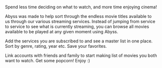 
Spend less time deciding on what to watch, and more time enjoying cinema!

Abyss was made to help sort through the endless movie titles available to us through our various streaming services. Instead of jumping from service to service to see what is currently streaming, you can browse all movies available to be played at any given moment using Abyss.

Add the services you are subscribed to and see a master list in one place. Sort by genre, rating, year etc. Save your favorites.

 Link accounts with friends and family to start making list of movies you both want to watch. Get some popcorn! Enjoy :)

